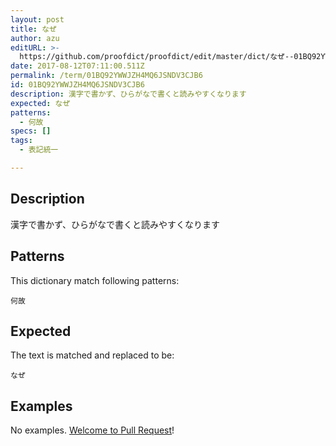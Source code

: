 ```yaml
---
layout: post
title: なぜ
author: azu
editURL: >-
  https://github.com/proofdict/proofdict/edit/master/dict/なぜ--01BQ92YWWJZH4MQ6JSNDV3CJB6.yml
date: 2017-08-12T07:11:00.511Z
permalink: /term/01BQ92YWWJZH4MQ6JSNDV3CJB6
id: 01BQ92YWWJZH4MQ6JSNDV3CJB6
description: 漢字で書かず、ひらがなで書くと読みやすくなります
expected: なぜ
patterns:
  - 何故
specs: []
tags:
  - 表記統一

---
```


## Description

漢字で書かず、ひらがなで書くと読みやすくなります

## Patterns

This dictionary match following patterns:

    何故

## Expected

The text is matched and replaced to be:

    なぜ

## Examples

No examples. [Welcome to Pull Request](https://github.com/jser/jser.info/edit/master/dict/なぜ--01BQ92YWWJZH4MQ6JSNDV3CJB6.yml)!
